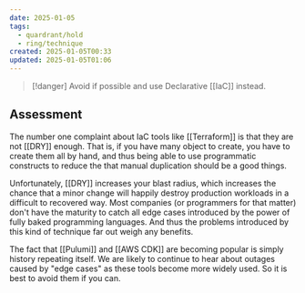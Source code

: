 ```yaml
---
date: 2025-01-05
tags:
  - quardrant/hold
  - ring/technique
created: 2025-01-05T00:33
updated: 2025-01-05T01:06
---
```

> [!danger]
> Avoid if possible and use Declarative [[IaC]] instead.

## Assessment

The number one complaint about IaC tools like [[Terraform]] is that they are not [[DRY]] enough.  That is, if you have many object to create, you have to create them all by hand, and thus being able to use programmatic constructs to reduce the that manual duplication should be a good things.

Unfortunately, [[DRY]] increases your blast radius, which increases the chance that a minor change will happily destroy production workloads in a difficult to recovered way.  Most companies (or programmers for that matter) don't have the maturity to catch all edge cases introduced by the power of fully baked programming languages.  And thus the problems introduced by this kind of technique far out weigh any benefits.

The fact that [[Pulumi]] and [[AWS CDK]] are becoming popular is simply history repeating itself.  We are likely to continue to hear about outages caused by "edge cases" as these tools become more widely used.  So it is best to avoid them if you can.